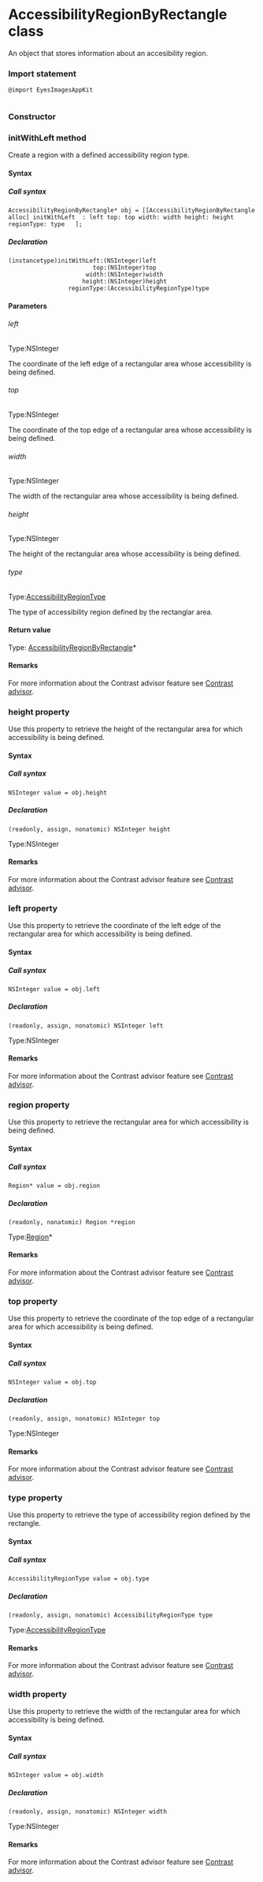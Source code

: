 # AccessibilityRegionByRectangle class
An object that stores information about an accesibility region.
 
 ### Import statement 
``` 
@import EyesImagesAppKit
 
 ``` 
### Constructor 
### initWithLeft method
Create a region with a defined accessibility region type.

#### Syntax 
 ##### Call syntax 
 ``` 
AccessibilityRegionByRectangle* obj = [[AccessibilityRegionByRectangle alloc] initWithLeft  : left top: top width: width height: height regionType: type   ];
 ``` 
 
 ##### Declaration 
 ``` 
(instancetype)initWithLeft:(NSInteger)left
                         top:(NSInteger)top
                       width:(NSInteger)width
                      height:(NSInteger)height
                  regionType:(AccessibilityRegionType)type 
 ``` 

 #### Parameters 
 ###### left 
  
 Type:NSInteger 
  
 The coordinate of the left edge of a rectangular area whose accessibility is being defined. 
  
  ###### top 
  
 Type:NSInteger 
  
 The coordinate of the top edge of a rectangular area whose accessibility is being defined. 
  
  ###### width 
  
 Type:NSInteger 
  
 The width of the rectangular area whose accessibility is being defined. 
  
  ###### height 
  
 Type:NSInteger 
  
 The height of the rectangular area whose accessibility is being defined. 
  
  ###### type 
  
 Type:[AccessibilityRegionType](./accessibilityregiontype) 
  
 The type of accessibility region defined by the rectanglar area. 
  
 #### Return value 
Type: [AccessibilityRegionByRectangle](./accessibilityregion)\*

 #### Remarks 
For more information about the Contrast advisor feature see [Contrast advisor](https://applitools.com/docs/features/contrast-accessibility.html).
        

 
 ### height property
Use this property to retrieve the height of the rectangular area for which accessibility is being defined.

#### Syntax 
 ##### Call syntax 
 ``` 
NSInteger value = obj.height
 ``` 
 
 ##### Declaration 
 ``` 
 (readonly, assign, nonatomic) NSInteger height 
 ``` 
 
 Type:NSInteger

 #### Remarks 
For more information about the Contrast advisor feature see [Contrast advisor](https://applitools.com/docs/features/contrast-accessibility.html). 
 ### left property
Use this property to retrieve the coordinate of the left edge of the rectangular area for which accessibility is being defined.

#### Syntax 
 ##### Call syntax 
 ``` 
NSInteger value = obj.left
 ``` 
 
 ##### Declaration 
 ``` 
 (readonly, assign, nonatomic) NSInteger left 
 ``` 
 
 Type:NSInteger

 #### Remarks 
For more information about the Contrast advisor feature see [Contrast advisor](https://applitools.com/docs/features/contrast-accessibility.html). 
 ### region property
Use this property to retrieve the rectangular area for which accessibility is being defined.

#### Syntax 
 ##### Call syntax 
 ``` 
Region* value = obj.region
 ``` 
 
 ##### Declaration 
 ``` 
 (readonly, nonatomic) Region *region 
 ``` 
 
 Type:[Region](./region)\*

 #### Remarks 
For more information about the Contrast advisor feature see [Contrast advisor](https://applitools.com/docs/features/contrast-accessibility.html). 
 ### top property
Use this property to retrieve the coordinate of the top edge of a rectangular area for which accessibility is being defined.

#### Syntax 
 ##### Call syntax 
 ``` 
NSInteger value = obj.top
 ``` 
 
 ##### Declaration 
 ``` 
 (readonly, assign, nonatomic) NSInteger top 
 ``` 
 
 Type:NSInteger

 #### Remarks 
For more information about the Contrast advisor feature see [Contrast advisor](https://applitools.com/docs/features/contrast-accessibility.html). 
 ### type property
Use this property to retrieve the type of accessibility region defined by the rectangle.

#### Syntax 
 ##### Call syntax 
 ``` 
AccessibilityRegionType value = obj.type
 ``` 
 
 ##### Declaration 
 ``` 
 (readonly, assign, nonatomic) AccessibilityRegionType type 
 ``` 
 
 Type:[AccessibilityRegionType](./accessibilityregiontype)
        
 ####  Remarks 
For more information about the Contrast advisor feature see [Contrast advisor](https://applitools.com/docs/features/contrast-accessibility.html). 
 ### width property
Use this property to retrieve the width of the rectangular area for which accessibility is being defined.

#### Syntax 
 ##### Call syntax 
 ``` 
NSInteger value = obj.width
 ``` 
 
 ##### Declaration 
 ``` 
 (readonly, assign, nonatomic) NSInteger width 
 ``` 
 
 Type:NSInteger

 #### Remarks 
For more information about the Contrast advisor feature see [Contrast advisor](https://applitools.com/docs/features/contrast-accessibility.html).